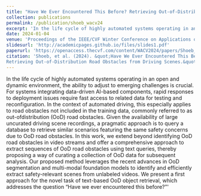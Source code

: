 ```yaml
---
title: "Have We Ever Encountered This Before? Retrieving Out-of-Distribution Road Obstacles from Driving Scenes"
collection: publications
permalink: /publication/shoeb_wacv24
excerpt: 'In the life cycle of highly automated systems operating in an open and dynamic environment, the ability to adjust to emerging challenges is crucial. For systems integrating data-driven AI-based components, rapid responses to deployment issues require fast access to related data for testing and reconfiguration. In the context of automated driving, this especially applies to road obstacles not included in the training data, commonly referred to as out-ofdistribution (OoD) road obstacles. Given the availability of large uncurated driving scene recordings, a pragmatic approach is to query a database to retrieve similar scenarios featuring the same safety concerns due to OoD road obstacles. In this work, we extend beyond identifying OoD road obstacles in video streams and offer a comprehensive approach to extract sequences of OoD road obstacles using text queries, thereby proposing a way of curating a collection of OoD data for subsequent analysis. Our proposed method leverages the recent advances in OoD segmentation and multi-modal foundation models to identify and efficiently extract safety-relevant scenes from unlabeled videos. We present a first approach for the novel task of text-based OoD object retrieval, which addresses the question “Have we ever encountered this before?”'
date: 2024-01-04
venue: 'Proceedings of the IEEE/CVF Winter Conference on Applications of Computer Vision (WACV)'
slidesurl: 'http://academicpages.github.io/files/slides1.pdf'
paperurl: 'https://openaccess.thecvf.com/content/WACV2024/papers/Shoeb_Have_We_Ever_Encountered_This_Before_Retrieving_Out-of-Distribution_Road_Obstacles_WACV_2024_paper.pdf'
citation: 'Shoeb, et al. (2024). &quot;Have We Ever Encountered This Before?
Retrieving Out-of-Distribution Road Obstacles from Driving Scenes.&quot; <i>Proceedings of the IEEE/CVF Winter Conference on Applications of Computer Vision (WACV)</i>. 1(1).'
---
```


In the life cycle of highly automated systems operating in an open and dynamic environment, the ability to adjust to emerging challenges is crucial. For systems integrating data-driven AI-based components, rapid responses to deployment issues require fast access to related data for testing and reconfiguration. In the context of automated driving, this especially applies to road obstacles not included in the training data, commonly referred to as out-ofdistribution (OoD) road obstacles. Given the availability of large uncurated driving scene recordings, a pragmatic approach is to query a database to retrieve similar scenarios featuring the same safety concerns due to OoD road obstacles. In this work, we extend beyond identifying OoD road obstacles in video streams and offer a comprehensive approach to extract sequences of OoD road obstacles using text queries, thereby proposing a way of curating a collection of OoD data for subsequent analysis. Our proposed method leverages the recent advances in OoD segmentation and multi-modal foundation models to identify and efficiently extract safety-relevant scenes from unlabeled videos. We present a first approach for the novel task of text-based OoD object retrieval, which addresses the question “Have we ever encountered this before?”'